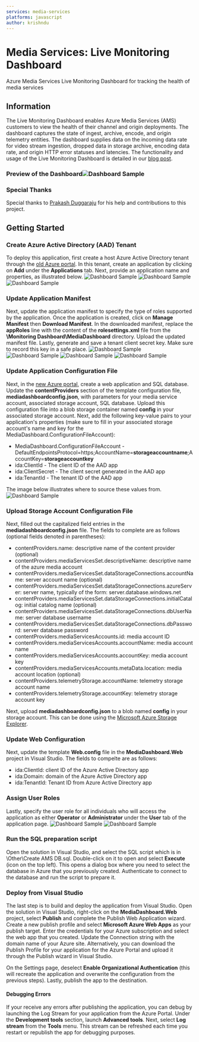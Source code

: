 ```yaml
---
services: media-services
platforms: javascript
author: krishndu
---
```


# Media Services: Live Monitoring Dashboard
Azure Media Services Live Monitoring Dashboard for tracking the health of media services

## Information
The Live Monitoring Dashboard enables Azure Media Services (AMS) customers to view the health of their channel and origin deployments. The dashboard captures the state of ingest, archive, encode, and origin telemetry entities. The dashboard supplies data on the incoming data rate for video stream ingestion, dropped data in storage archive, encoding data rate, and origin HTTP error statuses and latencies. The functionality and usage of the Live Monitoring Dashboard is detailed in our [blog post](https://azure.microsoft.com/en-au/blog/azure-media-services-live-monitoring-dashboard-open-source-release/).

### Preview of the Dashboard![Dashboard Sample](https://github.com/Azure-Samples/media-services-dotnet-live-monitoring-dashboard/raw/master/Documentation/dashboard.PNG)

### Special Thanks
Special thanks to [Prakash Duggaraju](https://github.com/duggaraju) for his help and contributions to this project.

## Getting Started
### Create Azure Active Directory (AAD) Tenant
To deploy this application, first create a host Azure Active Directory tenant through the [old Azure portal](manage.windowsazure.com/). In this tenant, create an application by clicking on **Add** under the **Applications** tab. Next, provide an application name and properties, as illustrated below.
![Dashboard Sample](https://github.com/Azure-Samples/media-services-dotnet-live-monitoring-dashboard/raw/master/Documentation/azure-manage-portal-applications.png)
![Dashboard Sample](https://github.com/Azure-Samples/media-services-dotnet-live-monitoring-dashboard/raw/master/Documentation/azure-manage-portal-create-application.png)
![Dashboard Sample](https://github.com/Azure-Samples/media-services-dotnet-live-monitoring-dashboard/raw/master/Documentation/azure-manage-portal-application-properties.png)
### Update Application Manifest
Next, update the application manifest to specify the type of roles supported by the application. Once the application is created, click on **Manage Manifest** then **Download Manifest**. In the downloaded manifest, replace the **appRoles** line with the content of the **rolesettings.xml** file from the **\Monitoring Dashboard\MediaDashboard** directory. Upload the updated manifest file. Lastly, generate and save a tenant client secret key. Make sure to record this key in a safe place.
![Dashboard Sample](https://github.com/Azure-Samples/media-services-dotnet-live-monitoring-dashboard/raw/master/Documentation/azure-manage-portal-application-created.png)
![Dashboard Sample](https://github.com/Azure-Samples/media-services-dotnet-live-monitoring-dashboard/raw/master/Documentation/original-manifest.png)
![Dashboard Sample](https://github.com/Azure-Samples/media-services-dotnet-live-monitoring-dashboard/raw/master/Documentation/updated-manifest.png)
![Dashboard Sample](https://github.com/Azure-Samples/media-services-dotnet-live-monitoring-dashboard/raw/master/Documentation/azure-manage-portal-upload-manifest.png)
### Update Application Configuration File
Next, in the [new Azure portal](portal.azure.com/), create a web application and SQL database. Update the **contentProviders** section of the template configuration file, **mediadashboardconfig.json**, with parameters for your media service account, associated storage account, SQL database. Upload this configuration file into a blob storage container named **config** in your associated storage account.
Next, add the following key-value pairs to your application's properties (make sure to fill in your associated storage account's name and key for the MediaDashboard.ConfigurationFileAccount):

 - MediaDashboard.ConfigurationFileAccount - DefaultEndpointsProtocol=https;AccountName=**storageaccountname**;AccountKey=**storageaccountkey**
 -  ida:ClientId - The client ID of the AAD app
 -  ida:ClientSecret - The client secret generated in the AAD app
 -  ida:TenantId - The tenant ID of the AAD app

The image below illustrates where to source these values from.
![Dashboard Sample](https://github.com/Azure-Samples/media-services-dotnet-live-monitoring-dashboard/raw/master/Documentation/azure-manage-portal-client-properties.PNG)
### Upload Storage Account Configuration File
Next, filled out the capitalized field entries in the **mediadashboardconfig.json** file. The fields to complete are as follows (optional fields denoted in parentheses):

 - contentProviders.name: descriptive name of the content provider (optional)
 - contentProviders.mediaServicesSet.descriptiveName: descriptive name of the azure media account
 - contentProviders.mediaServicesSet.dataStorageConnections.accountName: server account name (optional)
 - contentProviders.mediaServicesSet.dataStorageConnections.azureServer: server name, typically of the form: server.database.windows.net
 - contentProviders.mediaServicesSet.dataStorageConnections.initialCatalog: initial catalog name (optional)
 - contentProviders.mediaServicesSet.dataStorageConnections.dbUserName: server database username
 - contentProviders.mediaServicesSet.dataStorageConnections.dbPassword: server database password
 - contentProviders.mediaServicesAccounts.id: media account ID
 - contentProviders.mediaServicesAccounts.accountName: media account name
 - contentProviders.mediaServicesAccounts.accountKey: media account key
 - contentProviders.mediaServicesAccounts.metaData.location: media account location (optional)
 - contentProviders.telemetryStorage.accountName: telemetry storage account name
 - contentProviders.telemetryStorage.accountKey: telemetry storage account key
 
Next, upload **mediadashboardconfig.json** to a blob named **config** in your storage account. This can be done using the [Microsoft Azure Storage Explorer](http://storageexplorer.com/).
### Update Web Configuration
Next, update the template **Web.config** file in the **MediaDashboard.Web** project in Visual Studio. The fields to compelte are as follows:

 - ida:ClientId: client ID of the Azure Active Directory app
 - ida:Domain: domain of the Azure Active Directory app
 - ida:TenantId: Tenant ID from Azure Active Directory app

### Assign User Roles
Lastly, specify the user role for all individuals who will access the application as either **Operator** or **Administrator** under the **User** tab of the application page.
![Dashboard Sample](https://github.com/Azure-Samples/media-services-dotnet-live-monitoring-dashboard/raw/master/Documentation/azure-manage-portal-user-role-assignments.png)
![Dashboard Sample](https://github.com/Azure-Samples/media-services-dotnet-live-monitoring-dashboard/raw/master/Documentation/azure-manage-portal-assign-user-roles.png)
### Run the SQL preparation script
Open the solution in Visual Studio, and select the SQL script which is in \Other\Create AMS DB.sql. Double-click on it to open and select **Execute** (icon on the top left). This opens a dialog box where you need to select the database in Azure that you previously created. Authenticate to connect to the database and run the script to prepare it.
### Deploy from Visual Studio
The last step is to build and deploy the application from Visual Studio. Open the solution in Visual Studio, right-click on the **MediaDashboard.Web** project, select **Publish** and complete the Publish Web Application wizard. Create a new publish profile and select **Microsoft Azure Web Apps** as your publish target. Enter the credentials for your Azure subscription and select the web app that you created. Update the Connection string with the domain name of your Azure site. Alternatively, you can download the Publish Profile for your application for the Azure Portal and upload it through the Publish wizard in Visual Studio.

On the Settings page, deselect **Enable Organizational Authentication** (this will recreate the application and overwrite the configuration from the previous steps). Lastly, publish the app to the destination.
#### Debugging Errors
If your receive any errors after publishing the application, you can debug by launching the Log Stream for your application from the Azure Portal. Under the **Development tools** section, launch **Advanced tools**. Next, select **Log stream** from the **Tools** menu. This stream can be refreshed each time you restart or republish the app for debugging purposes.

